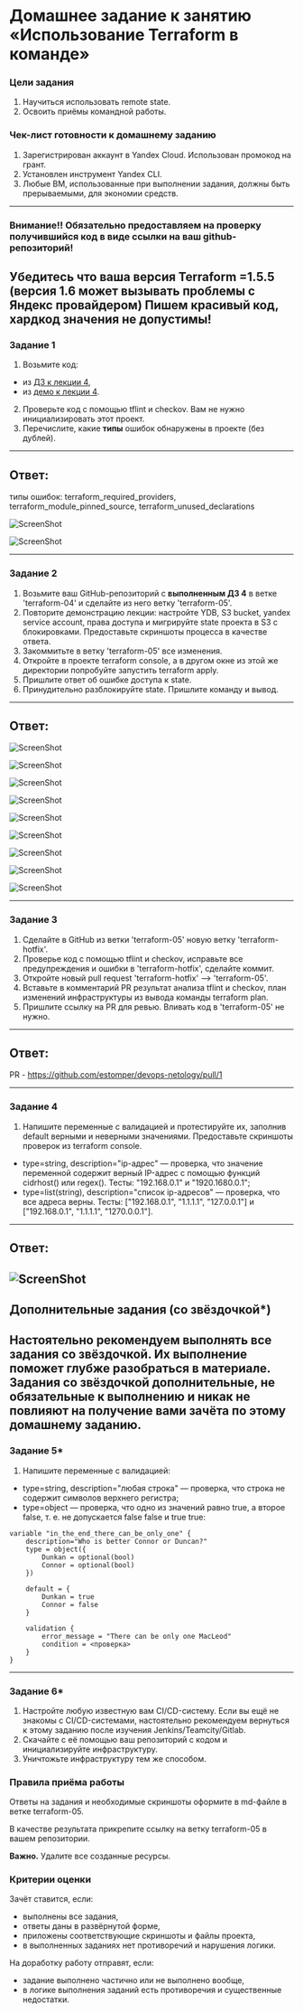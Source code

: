 # Домашнее задание к занятию «Использование Terraform в команде»

### Цели задания

1. Научиться использовать remote state.
2. Освоить приёмы командной работы.


### Чек-лист готовности к домашнему заданию

1. Зарегистрирован аккаунт в Yandex Cloud. Использован промокод на грант.
2. Установлен инструмент Yandex CLI.
3. Любые ВМ, использованные при выполнении задания, должны быть прерываемыми, для экономии средств.

------
### Внимание!! Обязательно предоставляем на проверку получившийся код в виде ссылки на ваш github-репозиторий!
Убедитесь что ваша версия **Terraform** =1.5.5 (версия 1.6 может вызывать проблемы с Яндекс провайдером)
Пишем красивый код, хардкод значения не допустимы!
------

### Задание 1

1. Возьмите код:
- из [ДЗ к лекции 4](https://github.com/netology-code/ter-homeworks/tree/main/04/src),
- из [демо к лекции 4](https://github.com/netology-code/ter-homeworks/tree/main/04/demonstration1).
2. Проверьте код с помощью tflint и checkov. Вам не нужно инициализировать этот проект.
3. Перечислите, какие **типы** ошибок обнаружены в проекте (без дублей).

------
## Ответ:  
типы ошибок: terraform_required_providers, terraform_module_pinned_source, terraform_unused_declarations  
  
![ScreenShot](https://github.com/estomper/devops-netology/blob/main/03-ter-homeworks/05/img/img_1.1.png) 
  
![ScreenShot](https://github.com/estomper/devops-netology/blob/main/03-ter-homeworks/05/img/img_1.2.png) 

------

### Задание 2

1. Возьмите ваш GitHub-репозиторий с **выполненным ДЗ 4** в ветке 'terraform-04' и сделайте из него ветку 'terraform-05'.
2. Повторите демонстрацию лекции: настройте YDB, S3 bucket, yandex service account, права доступа и мигрируйте state проекта в S3 с блокировками. Предоставьте скриншоты процесса в качестве ответа.
3. Закоммитьте в ветку 'terraform-05' все изменения.
4. Откройте в проекте terraform console, а в другом окне из этой же директории попробуйте запустить terraform apply.
5. Пришлите ответ об ошибке доступа к state.
6. Принудительно разблокируйте state. Пришлите команду и вывод.
------
## Ответ: 
![ScreenShot](https://github.com/estomper/devops-netology/blob/main/03-ter-homeworks/05/img/img_2.1.png)
  
![ScreenShot](https://github.com/estomper/devops-netology/blob/main/03-ter-homeworks/05/img/img_2.2.png)
  
![ScreenShot](https://github.com/estomper/devops-netology/blob/main/03-ter-homeworks/05/img/img_2.3.png)
  
![ScreenShot](https://github.com/estomper/devops-netology/blob/main/03-ter-homeworks/05/img/img_2.4.png)
  
![ScreenShot](https://github.com/estomper/devops-netology/blob/main/03-ter-homeworks/05/img/img_2.5.png)
  
![ScreenShot](https://github.com/estomper/devops-netology/blob/main/03-ter-homeworks/05/img/img_2.6.png)
  
![ScreenShot](https://github.com/estomper/devops-netology/blob/main/03-ter-homeworks/05/img/img_2.7.png)
  
![ScreenShot](https://github.com/estomper/devops-netology/blob/main/03-ter-homeworks/05/img/img_2.8.png)
  
![ScreenShot](https://github.com/estomper/devops-netology/blob/main/03-ter-homeworks/05/img/img_2.9.png)
  

------
### Задание 3  

1. Сделайте в GitHub из ветки 'terraform-05' новую ветку 'terraform-hotfix'.
2. Проверье код с помощью tflint и checkov, исправьте все предупреждения и ошибки в 'terraform-hotfix', сделайте коммит.
3. Откройте новый pull request 'terraform-hotfix' --> 'terraform-05'. 
4. Вставьте в комментарий PR результат анализа tflint и checkov, план изменений инфраструктуры из вывода команды terraform plan.
5. Пришлите ссылку на PR для ревью. Вливать код в 'terraform-05' не нужно.

------
## Ответ: 
PR - https://github.com/estomper/devops-netology/pull/1

------
### Задание 4

1. Напишите переменные с валидацией и протестируйте их, заполнив default верными и неверными значениями. Предоставьте скриншоты проверок из terraform console. 

- type=string, description="ip-адрес" — проверка, что значение переменной содержит верный IP-адрес с помощью функций cidrhost() или regex(). Тесты:  "192.168.0.1" и "1920.1680.0.1";
- type=list(string), description="список ip-адресов" — проверка, что все адреса верны. Тесты:  ["192.168.0.1", "1.1.1.1", "127.0.0.1"] и ["192.168.0.1", "1.1.1.1", "1270.0.0.1"].

------
## Ответ: 
![ScreenShot](https://github.com/estomper/devops-netology/blob/main/03-ter-homeworks/05/img/img_4.1.png)
------


## Дополнительные задания (со звёздочкой*)

**Настоятельно рекомендуем выполнять все задания со звёздочкой.** Их выполнение поможет глубже разобраться в материале.   
Задания со звёздочкой дополнительные, не обязательные к выполнению и никак не повлияют на получение вами зачёта по этому домашнему заданию. 
------
### Задание 5*
1. Напишите переменные с валидацией:
- type=string, description="любая строка" — проверка, что строка не содержит символов верхнего регистра;
- type=object — проверка, что одно из значений равно true, а второе false, т. е. не допускается false false и true true:
```
variable "in_the_end_there_can_be_only_one" {
    description="Who is better Connor or Duncan?"
    type = object({
        Dunkan = optional(bool)
        Connor = optional(bool)
    })

    default = {
        Dunkan = true
        Connor = false
    }

    validation {
        error_message = "There can be only one MacLeod"
        condition = <проверка>
    }
}
```
------
### Задание 6*

1. Настройте любую известную вам CI/CD-систему. Если вы ещё не знакомы с CI/CD-системами, настоятельно рекомендуем вернуться к этому заданию после изучения Jenkins/Teamcity/Gitlab.
2. Скачайте с её помощью ваш репозиторий с кодом и инициализируйте инфраструктуру.
3. Уничтожьте инфраструктуру тем же способом.


### Правила приёма работы

Ответы на задания и необходимые скриншоты оформите в md-файле в ветке terraform-05.

В качестве результата прикрепите ссылку на ветку terraform-05 в вашем репозитории.

**Важно.** Удалите все созданные ресурсы.

### Критерии оценки

Зачёт ставится, если:

* выполнены все задания,
* ответы даны в развёрнутой форме,
* приложены соответствующие скриншоты и файлы проекта,
* в выполненных заданиях нет противоречий и нарушения логики.

На доработку работу отправят, если:

* задание выполнено частично или не выполнено вообще,
* в логике выполнения заданий есть противоречия и существенные недостатки. 




